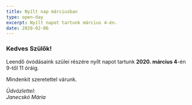 ```yaml
---
title: Nyílt nap márciusban
type: open-day
excerpt: Nyílt napot tartunk március 4-én.
date: 2020-02-06
---
```


### Kedves Szülők!

Leendő óvódásaink szülei részére nyílt napot tartunk **2020. március 4**-én 9-től 11 óráig.

Mindenkit szeretettel várunk.

*Üdvözlettel:*<br>
*Janecskó Mária*